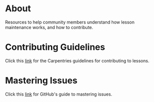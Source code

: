 # About
Resources to help community members understand how lesson maintenance works, and how to contribute.

# Contributing Guidelines
Click this [link](https://github.com/carpentries/lesson-example/blob/gh-pages/CONTRIBUTING.md) for the Carpentries guidelines for contributing to lessons.

# Mastering Issues
Click this [link](https://guides.github.com/features/issues/) for GitHub's guide to mastering issues.
